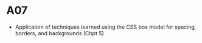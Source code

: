 # A07 
-  Application of techniques learned using the CSS box model for spacing, borders, and backgrounds (Chpt 5)
